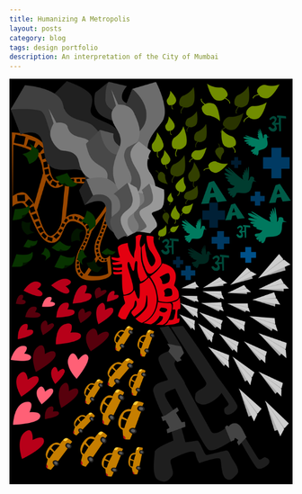 ```yaml
---
title: Humanizing A Metropolis
layout: posts
category: blog
tags: design portfolio
description: An interpretation of the City of Mumbai
---
```

<p>
	<img src="/images/Humanizing A Metropolis_Inkscape.svg">
</p>